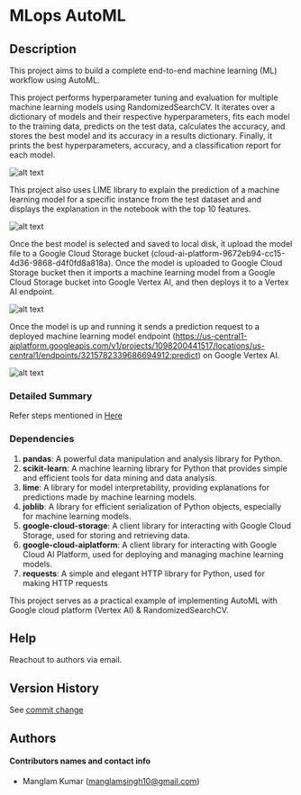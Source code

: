 # MLops AutoML

## Description

This project aims to build a complete end-to-end machine learning (ML) workflow using AutoML. 

This project performs hyperparameter tuning and evaluation for multiple machine learning models using RandomizedSearchCV. It iterates over a dictionary of models and their respective hyperparameters, fits each model to the training data, predicts on the test data, calculates the accuracy, and stores the best model and its accuracy in a results dictionary. Finally, it prints the best hyperparameters, accuracy, and a classification report for each model.

![alt text](screenshot/image-1.png)

This project also  uses LIME library to explain the prediction of a machine learning model for a specific instance from the test dataset and and displays the explanation in the notebook with the top 10 features.

![alt text](screenshot/image-2.png)

Once the best model is selected and saved to local disk, it upload the model file to a Google Cloud Storage bucket (cloud-ai-platform-9672eb94-cc15-4d36-9868-d4f0fd8a818a). Once the model is uploaded to Google Cloud Storage bucket then it imports a machine learning model from a Google Cloud Storage bucket into Google Vertex AI, and then deploys it to a Vertex AI endpoint.

![alt text](screenshot/image.png)

Once the model is up and running it sends a prediction request to a deployed machine learning model endpoint (https://us-central1-aiplatform.googleapis.com/v1/projects/1098200441517/locations/us-central1/endpoints/3215782339686694912:predict) on Google Vertex AI.

![alt text](screenshot/image-4.png)

### Detailed Summary
Refer steps mentioned in [Here](https://github.com/manglamsingh10/MLOps_Assignment_2/blob/main/Summary%20Document.pdf)

### Dependencies

1. **pandas**: A powerful data manipulation and analysis library for Python.
2. **scikit-learn**: A machine learning library for Python that provides simple and efficient tools for data mining and data analysis.
3. **lime**: A library for model interpretability, providing explanations for predictions made by machine learning models.
4. **joblib**: A library for efficient serialization of Python objects, especially for machine learning models.
5. **google-cloud-storage**: A client library for interacting with Google Cloud Storage, used for storing and retrieving data.
6. **google-cloud-aiplatform**: A client library for interacting with Google Cloud AI Platform, used for deploying and managing machine learning models.
7. **requests**: A simple and elegant HTTP library for Python, used for making HTTP requests


This project serves as a practical example of implementing AutoML with Google cloud platform (Vertex AI) & RandomizedSearchCV.

## Help
Reachout to authors via email.

## Version History

See [commit change](https://github.com/manglamsingh10/MLOps_Assignment_2/commits/main/)

## Authors

#### Contributors names and contact info

* Manglam Kumar (manglamsingh10@gmail.com)
